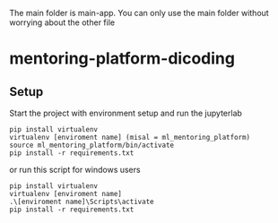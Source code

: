 The main folder is main-app.
You can only use the main folder without worrying about the other file


# mentoring-platform-dicoding

## Setup

Start the project with environment setup and run the jupyterlab

```
pip install virtualenv
virtualenv [enviroment name] (misal = ml_mentoring_platform)
source ml_mentoring_platform/bin/activate
pip install -r requirements.txt

```
or run this script for windows users
```
pip install virtualenv
virtualenv [enviroment name]
.\[enviroment name]\Scripts\activate
pip install -r requirements.txt

